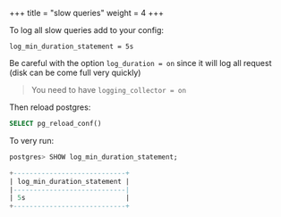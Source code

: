 +++
title = "slow queries"
weight = 4
+++

To log all slow queries add to your config:

```config
log_min_duration_statement = 5s
```

Be careful with the option `log_duration = on` since it will log all request
(disk can be come full very quickly)

> You need to have `logging_collector = on`

Then reload postgres:

```sql
SELECT pg_reload_conf()
```

To very run:


```sql
postgres> SHOW log_min_duration_statement;

+----------------------------+
| log_min_duration_statement |
|----------------------------|
| 5s                         |
+----------------------------+
```
